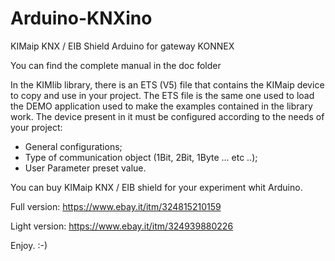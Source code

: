 # Arduino-KNXino
KIMaip KNX / EIB Shield Arduino for gateway KONNEX

You can find the complete manual in the doc folder

In the KIMlib library, there is an ETS (V5) file that contains the KIMaip device to copy and use in your project. The ETS file is the same one used to load the DEMO application used to make the examples contained in the library work. The device present in it must be configured according to the needs of your project:

  - General configurations;
  - Type of communication object (1Bit, 2Bit, 1Byte ... etc ..); 
  - User Parameter preset value.

You can buy KIMaip KNX / EIB shield for your experiment whit Arduino.

Full version: https://www.ebay.it/itm/324815210159

Light version: https://www.ebay.it/itm/324939880226

Enjoy. :-)
